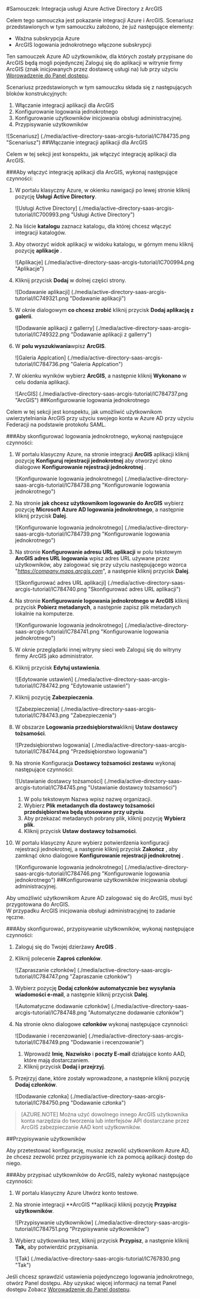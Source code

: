 <properties 
    pageTitle="Samouczek: Integracja usługi Azure Active Directory z ArcGIS | Microsoft Azure" 
    description="Dowiedz się, jak użyć ArcGIS z usługi Azure Active Directory w celu włączenia rejestracji jednokrotnej, automatycznego inicjowania obsługi administracyjnej i nie tylko!" 
    services="active-directory" 
    authors="jeevansd"  
    documentationCenter="na" 
    manager="femila"/>
<tags 
    ms.service="active-directory" 
    ms.devlang="na" 
    ms.topic="article" 
    ms.tgt_pltfrm="na" 
    ms.workload="identity" 
    ms.date="09/29/2016" 
    ms.author="jeedes" />

#<a name="tutorial-azure-active-directory-integration-with-arcgis"></a>Samouczek: Integracja usługi Azure Active Directory z ArcGIS

Celem tego samouczka jest pokazanie integracji Azure i ArcGIS. Scenariusz przedstawionych w tym samouczku założono, że już następujące elementy:

-   Ważna subskrypcja Azure
-   ArcGIS logowania jednokrotnego włączone subskrypcji

Ten samouczek Azure AD użytkowników, dla których zostały przypisane do ArcGIS będą mogli pojedynczej Zaloguj się do aplikacji w witrynie firmy ArcGIS (znak inicjowanych przez dostawcę usługi na) lub przy użyciu [Wprowadzenie do Panel dostępu](active-directory-saas-access-panel-introduction.md).

Scenariusz przedstawionych w tym samouczku składa się z następujących bloków konstrukcyjnych:

1.  Włączanie integracji aplikacji dla ArcGIS
2.  Konfigurowanie logowania jednokrotnego
3.  Konfigurowanie użytkowników inicjowania obsługi administracyjnej.
4.  Przypisywanie użytkowników

![Scenariusz] (./media/active-directory-saas-arcgis-tutorial/IC784735.png "Scenariusz")
##<a name="enabling-the-application-integration-for-arcgis"></a>Włączanie integracji aplikacji dla ArcGIS

Celem w tej sekcji jest konspektu, jak włączyć integrację aplikacji dla ArcGIS.

###<a name="to-enable-the-application-integration-for-arcgis-perform-the-following-steps"></a>Aby włączyć integrację aplikacji dla ArcGIS, wykonaj następujące czynności:

1.  W portalu klasyczny Azure, w okienku nawigacji po lewej stronie kliknij pozycję **Usługi Active Directory**.

    ![Usługi Active Directory] (./media/active-directory-saas-arcgis-tutorial/IC700993.png "Usługi Active Directory")

2.  Na liście **katalogu** zaznacz katalogu, dla której chcesz włączyć integracji katalogów.

3.  Aby otworzyć widok aplikacji w widoku katalogu, w górnym menu kliknij pozycję **aplikacje** .

    ![Aplikacje] (./media/active-directory-saas-arcgis-tutorial/IC700994.png "Aplikacje")

4.  Kliknij przycisk **Dodaj** w dolnej części strony.

    ![Dodawanie aplikacji] (./media/active-directory-saas-arcgis-tutorial/IC749321.png "Dodawanie aplikacji")

5.  W oknie dialogowym **co chcesz zrobić** kliknij przycisk **Dodaj aplikację z galerii**.

    ![Dodawanie aplikacji z gallerry] (./media/active-directory-saas-arcgis-tutorial/IC749322.png "Dodawanie aplikacji z gallerry")

6.  W **polu wyszukiwania**wpisz **ArcGIS**.

    ![Galeria Applcation] (./media/active-directory-saas-arcgis-tutorial/IC784736.png "Galeria Applcation")

7.  W okienku wyników wybierz **ArcGIS**, a następnie kliknij **Wykonano** w celu dodania aplikacji.

    ![ArcGIS] (./media/active-directory-saas-arcgis-tutorial/IC784737.png "ArcGIS")
##<a name="configuring-single-sign-on"></a>Konfigurowanie logowania jednokrotnego

Celem w tej sekcji jest konspektu, jak umożliwić użytkownikom uwierzytelniania ArcGIS przy użyciu swojego konta w Azure AD przy użyciu Federacji na podstawie protokołu SAML.

###<a name="to-configure-single-sign-on-perform-the-following-steps"></a>Aby skonfigurować logowania jednokrotnego, wykonaj następujące czynności:

1.  W portalu klasyczny Azure, na stronie integracji **ArcGIS** aplikacji kliknij pozycję **Konfiguruj rejestracji jednokrotnej** aby otworzyć okno dialogowe **Konfigurowanie rejestracji jednokrotnej** .

    ![Konfigurowanie logowania jednokrotnego] (./media/active-directory-saas-arcgis-tutorial/IC784738.png "Konfigurowanie logowania jednokrotnego")

2.  Na stronie **jak chcesz użytkownikom logowanie do ArcGIS** wybierz pozycję **Microsoft Azure AD logowania jednokrotnego**, a następnie kliknij przycisk **Dalej**.

    ![Konfigurowanie logowania jednokrotnego] (./media/active-directory-saas-arcgis-tutorial/IC784739.png "Konfigurowanie logowania jednokrotnego")

3.  Na stronie **Konfigurowanie adresu URL aplikacji** w polu tekstowym **ArcGIS adres URL logowania** wpisz adres URL używane przez użytkowników, aby zalogować się przy użyciu następującego wzorca "*https://company.maps.arcgis.com*", a następnie kliknij przycisk **Dalej**.

    ![Skonfigurować adres URL aplikacji] (./media/active-directory-saas-arcgis-tutorial/IC784740.png "Skonfigurować adres URL aplikacji")

4.  Na stronie **Konfigurowanie logowania jednokrotnego w ArcGIS** kliknij przycisk **Pobierz metadanych**, a następnie zapisz plik metadanych lokalnie na komputerze.

    ![Konfigurowanie logowania jednokrotnego] (./media/active-directory-saas-arcgis-tutorial/IC784741.png "Konfigurowanie logowania jednokrotnego")

5.  W oknie przeglądarki innej witryny sieci web Zaloguj się do witryny firmy ArcGIS jako administrator.

6.  Kliknij przycisk **Edytuj ustawienia**.

    ![Edytowanie ustawień] (./media/active-directory-saas-arcgis-tutorial/IC784742.png "Edytowanie ustawień")

7.  Kliknij pozycję **Zabezpieczenia**.

    ![Zabezpieczenia] (./media/active-directory-saas-arcgis-tutorial/IC784743.png "Zabezpieczenia")

8.  W obszarze **Logowania przedsiębiorstwa**kliknij **Ustaw dostawcy tożsamości**.

    ![Przedsiębiorstwo logowania] (./media/active-directory-saas-arcgis-tutorial/IC784744.png "Przedsiębiorstwo logowania")

9.  Na stronie Konfiguracja **Dostawcy tożsamości zestawu** wykonaj następujące czynności:

    ![Ustawianie dostawcy tożsamości] (./media/active-directory-saas-arcgis-tutorial/IC784745.png "Ustawianie dostawcy tożsamości")

    1.  W polu tekstowym Nazwa wpisz nazwę organizacji.
    2.  Wybierz **Plik** **metadanych dla dostawcy tożsamości przedsiębiorstwa będą stosowane przy użyciu**.
    3.  Aby przekazać metadanych pobrany plik, kliknij pozycję **Wybierz plik**.
    4.  Kliknij przycisk **Ustaw dostawcy tożsamości**.

10. W portalu klasyczny Azure wybierz potwierdzenia konfiguracji rejestracji jednokrotnej, a następnie kliknij przycisk **Zakończ** , aby zamknąć okno dialogowe **Konfigurowanie rejestracji jednokrotnej** .

    ![Konfigurowanie logowania jednokrotnego] (./media/active-directory-saas-arcgis-tutorial/IC784746.png "Konfigurowanie logowania jednokrotnego")
##<a name="configuring-user-provisioning"></a>Konfigurowanie użytkowników inicjowania obsługi administracyjnej.

Aby umożliwić użytkownikom Azure AD zalogować się do ArcGIS, musi być przygotowana do ArcGIS.  
W przypadku ArcGIS inicjowania obsługi administracyjnej to zadanie ręczne.

###<a name="to-configure-user-provisioning-perform-the-following-steps"></a>Aby skonfigurować, przypisywanie użytkowników, wykonaj następujące czynności:

1.  Zaloguj się do Twojej dzierżawy **ArcGIS** .

2.  Kliknij polecenie **Zaproś członków**.

    ![Zapraszanie członków] (./media/active-directory-saas-arcgis-tutorial/IC784747.png "Zapraszanie członków")

3.  Wybierz pozycję **Dodaj członków automatycznie bez wysyłania wiadomości e-mail**, a następnie kliknij przycisk **Dalej**.

    ![Automatyczne dodawanie członków] (./media/active-directory-saas-arcgis-tutorial/IC784748.png "Automatyczne dodawanie członków")

4.  Na stronie okno dialogowe **członków** wykonaj następujące czynności:

    ![Dodawanie i recenzowanie] (./media/active-directory-saas-arcgis-tutorial/IC784749.png "Dodawanie i recenzowanie")

    1.  Wprowadź **Imię**, **Nazwisko** i **poczty E-mail** działające konto AAD, które mają dostarczaniem.
    2.  Kliknij przycisk **Dodaj i przejrzyj**.

5.  Przejrzyj dane, które zostały wprowadzone, a następnie kliknij pozycję **Dodaj członków**.

    ![Dodawanie członka] (./media/active-directory-saas-arcgis-tutorial/IC784750.png "Dodawanie członka")

>[AZURE.NOTE] Można użyć dowolnego innego ArcGIS użytkownika konta narzędzia do tworzenia lub interfejsów API dostarczane przez ArcGIS zabezpieczanie AAD kont użytkowników.

##<a name="assigning-users"></a>Przypisywanie użytkowników

Aby przetestować konfigurację, musisz zezwolić użytkownikom Azure AD, że chcesz zezwolić przez przypisywanie ich za pomocą aplikacji dostęp do niego.

###<a name="to-assign-users-to-arcgis-perform-the-following-steps"></a>Aby przypisać użytkowników do ArcGIS, należy wykonać następujące czynności:

1.  W portalu klasyczny Azure Utwórz konto testowe.

2.  Na stronie integracji **ArcGIS **aplikacji kliknij pozycję **Przypisz użytkowników**.

    ![Przypisywanie użytkowników] (./media/active-directory-saas-arcgis-tutorial/IC784751.png "Przypisywanie użytkowników")

3.  Wybierz użytkownika test, kliknij przycisk **Przypisz**, a następnie kliknij **Tak,** aby potwierdzić przypisania.

    ![Tak] (./media/active-directory-saas-arcgis-tutorial/IC767830.png "Tak")

Jeśli chcesz sprawdzić ustawienia pojedynczego logowania jednokrotnego, otwórz Panel dostępu. Aby uzyskać więcej informacji na temat Panel dostępu Zobacz [Wprowadzenie do Panel dostępu](active-directory-saas-access-panel-introduction.md).
